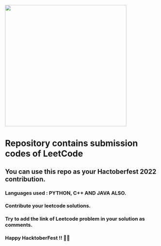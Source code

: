 <img src="https://hacktoberfest.digitalocean.com/_nuxt/img/logo-hacktoberfest-full.f42e3b1.svg" width="400">

# <b>Repository contains submission codes of LeetCode</b>
## You can use this repo as your Hactoberfest 2022 contribution.

### Languages used : PYTHON, C++ AND JAVA ALSO.
### Contribute your leetcode solutions. 
### Try to add the link of Leetcode problem in your solution as comments.

### Happy HacktoberFest !! 🙌😄


